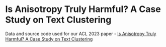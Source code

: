 # Is Anisotropy Truly Harmful? A Case Study on Text Clustering

Data and source code used for our ACL 2023 paper - [Is Anisotropy Truly Harmful? A Case Study on Text Clustering](https://aclanthology.org/2023.acl-short.103/)
